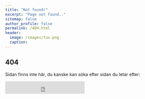 ```yaml
---
title: "Not found!"
excerpt: "Page not found.."
sitemap: false
author_profile: false
permalink: /404.html
header:
  image: /images/tux.png
  caption:
---  
```


## 404

Sidan finns inte här, du kanske kan söka efter sidan du letar efter:

<iframe src="https://duckduckgo.com/search.html?width=196&site=http://www.netkom.se&prefill=Search DuckDuckGo" style="overflow:hidden;margin:0;padding:0;width:254px;height:40px;" frameborder="0"></iframe>
